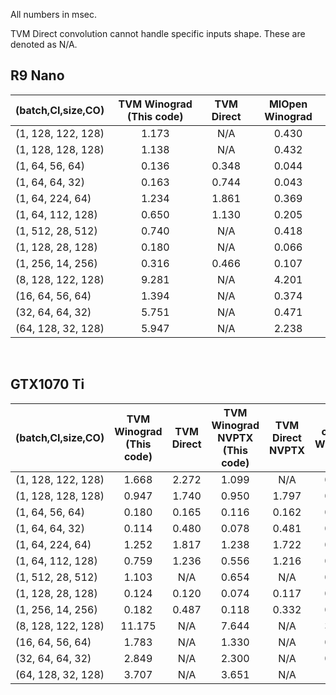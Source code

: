 All numbers in msec.

TVM Direct convolution cannot handle specific inputs shape. These are denoted as N/A.

## R9 Nano

| (batch,CI,size,CO) | TVM Winograd (This code) | TVM Direct | MIOpen Winograd |
|------------- |:-------------:|:-------------:|:-------------:|
| (1, 128, 122, 128) | 1.173 | N/A | 0.430
| (1, 128, 128, 128) | 1.138 | N/A | 0.432
| (1, 64, 56, 64) | 0.136 | 0.348 | 0.044
| (1, 64, 64, 32) | 0.163 | 0.744 | 0.043
| (1, 64, 224, 64) | 1.234 | 1.861 | 0.369
| (1, 64, 112, 128) | 0.650 | 1.130 | 0.205
| (1, 512, 28, 512) | 0.740 | N/A | 0.418
| (1, 128, 28, 128) | 0.180 | N/A | 0.066
| (1, 256, 14, 256) | 0.316 | 0.466 | 0.107
| (8, 128, 122, 128) | 9.281 | N/A | 4.201
| (16, 64, 56, 64) | 1.394 | N/A | 0.374
| (32, 64, 64, 32) | 5.751 | N/A | 0.471
| (64, 128, 32, 128) | 5.947 | N/A | 2.238

<br/>

## GTX1070 Ti

| (batch,CI,size,CO) | TVM Winograd (This code) | TVM Direct | TVM Winograd NVPTX (This code) | TVM Direct NVPTX | cuDNN Winograd |
|------------- |:-------------:|:-------------:|:-------------:|:-------------:|:-------------:|
| (1, 128, 122, 128) | 1.668 | 2.272 | 1.099 | N/A | 0.391
| (1, 128, 128, 128) | 0.947 | 1.740 | 0.950 | 1.797 | 0.395
| (1, 64, 56, 64) | 0.180 | 0.165 | 0.116 | 0.162 | 0.038
| (1, 64, 64, 32) | 0.114 | 0.480 | 0.078 | 0.481 | 0.025
| (1, 64, 224, 64) | 1.252 | 1.817 | 1.238 | 1.722 | 0.362
| (1, 64, 112, 128) | 0.759 | 1.236 | 0.556 | 1.216 | 0.187
| (1, 512, 28, 512) | 1.103 | N/A | 0.654 | N/A | 0.603
| (1, 128, 28, 128) | 0.124 | 0.120 | 0.074 | 0.117 | 0.043
| (1, 256, 14, 256) | 0.182 | 0.487 | 0.118 | 0.332 | 0.098
| (8, 128, 122, 128) | 11.175 | N/A | 7.644 | N/A | 3.293
| (16, 64, 56, 64) | 1.783 | N/A | 1.330 | N/A | 0.391
| (32, 64, 64, 32) | 2.849 | N/A | 2.300 | N/A | 0.531
| (64, 128, 32, 128) | 3.707 | N/A | 3.651 | N/A | 1.589
